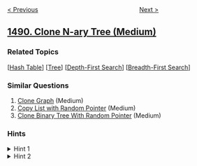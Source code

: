 <!--|This file generated by command(leetcode description); DO NOT EDIT.    |-->
<!--+----------------------------------------------------------------------+-->
<!--|@author    awesee <openset.wang@gmail.com>                           |-->
<!--|@link      https://github.com/awesee                                 |-->
<!--|@home      https://github.com/awesee/leetcode                        |-->
<!--+----------------------------------------------------------------------+-->

[< Previous](../find-critical-and-pseudo-critical-edges-in-minimum-spanning-tree "Find Critical and Pseudo-Critical Edges in Minimum Spanning Tree")
　　　　　　　　　　　　　　　　
[Next >](../average-salary-excluding-the-minimum-and-maximum-salary "Average Salary Excluding the Minimum and Maximum Salary")

## [1490. Clone N-ary Tree (Medium)](https://leetcode.com/problems/clone-n-ary-tree "克隆 N 叉树")



### Related Topics
  [[Hash Table](../../tag/hash-table/README.md)]
  [[Tree](../../tag/tree/README.md)]
  [[Depth-First Search](../../tag/depth-first-search/README.md)]
  [[Breadth-First Search](../../tag/breadth-first-search/README.md)]

### Similar Questions
  1. [Clone Graph](../clone-graph) (Medium)
  1. [Copy List with Random Pointer](../copy-list-with-random-pointer) (Medium)
  1. [Clone Binary Tree With Random Pointer](../clone-binary-tree-with-random-pointer) (Medium)

### Hints
<details>
<summary>Hint 1</summary>
Traverse the tree, keep a hashtable with you and create a clone node for each node in the tree.
</details>

<details>
<summary>Hint 2</summary>
Start traversing the original tree again and connect each child pointer in the cloned tree the same way as the original tree with the help of the hashtable.
</details>
